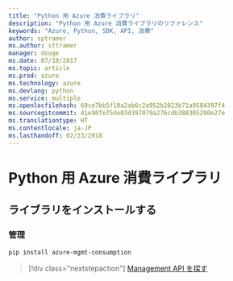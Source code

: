 ```yaml
---
title: "Python 用 Azure 消費ライブラリ"
description: "Python 用 Azure 消費ライブラリのリファレンス"
keywords: "Azure, Python, SDK, API, 消費"
author: sptramer
ms.author: sttramer
manager: douge
ms.date: 07/10/2017
ms.topic: article
ms.prod: azure
ms.technology: azure
ms.devlang: python
ms.service: multiple
ms.openlocfilehash: 69ce7bb5f10a2ab6c2a952b2023b71a9584397f4
ms.sourcegitcommit: 41e90fe75de03d397079a276cdb388305290e27e
ms.translationtype: HT
ms.contentlocale: ja-JP
ms.lasthandoff: 02/23/2018
---
```

# <a name="azure-consumption-libraries-for-python"></a>Python 用 Azure 消費ライブラリ

## <a name="install-the-libraries"></a>ライブラリをインストールする


### <a name="management"></a>管理

```bash
pip install azure-mgmt-consumption
```
> [!div class="nextstepaction"]
> [Management API を探す](/python/api/overview/azure/consumption/management)